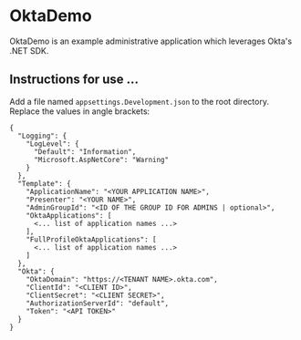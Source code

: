 # OktaDemo
OktaDemo is an example administrative application which leverages Okta's .NET SDK.

## Instructions for use ...
Add a file named `appsettings.Development.json` to the root directory.  Replace the values in angle brackets:
```
{
  "Logging": {
    "LogLevel": {
      "Default": "Information",
      "Microsoft.AspNetCore": "Warning"
    }
  },
  "Template": {
    "ApplicationName": "<YOUR APPLICATION NAME>",
    "Presenter": "<YOUR NAME>",
    "AdminGroupId": "<ID OF THE GROUP ID FOR ADMINS | optional>",
    "OktaApplications": [
      <... list of application names ...>
    ],
    "FullProfileOktaApplications": [
      <... list of application names ...>
    ]
  },
  "Okta": {
    "OktaDomain": "https://<TENANT NAME>.okta.com",
    "ClientId": "<CLIENT ID>",
    "ClientSecret": "<CLIENT SECRET>",
    "AuthorizationServerId": "default",
    "Token": "<API TOKEN>"
  }
}

```

